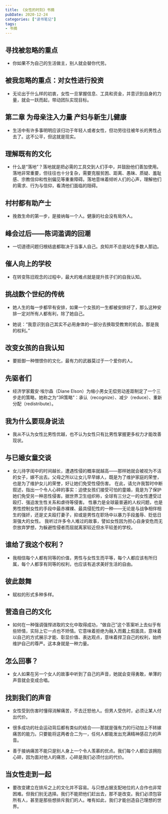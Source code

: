 ```yaml
---
title: 《女性的时刻》书摘
pubDate: 2020-12-24
categories: ["读书笔记"]
tags: 
- 书摘
---
```


## 寻找被忽略的重点

- 你如果不为自己的生活做主，别人就会替你代劳。

## 被我忽略的重点：对女性进行投资

- 无论出于什么样的初衷，女性一旦掌握信息、工具和资金，并意识到自身的力量，就会一跃而起，带动团队实现目标。

## 第二章 为母亲注入力量 产妇与新生儿健康

- 生活中有许多事明明应该归功于年轻人或者女性，但功劳往往被年长的男性占去了。这不公平，但这就是现实。

## 理解既有的文化

- 什么是“落地”？落地就是把必需的工具交到人们手中，并鼓励他们善加使用。落地非常重要，但往往也十分复杂，需要克服贫困、距离、愚昧、质疑、羞耻感、宗教信仰和性别偏见等重重障碍。落地意味着倾听人们的心声，理解他们的需求、行为与信仰，看清他们面临的阻碍。

## 村村都有助产士

- 挽救生命的第一步，是接纳每一个人。健康的社会没有局外人。


## 峰会过后——陈词滥调的回潮

- 一切道德问题归根结底都取决于当事人自己。良知并不总是站在多数人那边。

## 催人向上的学校

- 在转变陈旧观念的过程中，最大的难点就是提升孩子们的自我认知。

## 挑战数个世纪的传统

- 她人生的每一步都早有安排，如果一个女孩的一生都被安排好了，那么这种安排一定对所有人都有利，除了她自己。

- 她说：“我意识到自己其实不必用身体的一部分去换取受教育的机会。那是我的权利。”

## 改变女孩的自我认知

- 要抵御一种憎恨你的文化，最有力的武器莫过于一个爱你的人。

## 先驱者们

- 经济学家戴安·埃尔森（Diane Elson）为缩小男女无偿劳动差距制定了一个三步走的策略，她称之为“3R策略”：承认（recognize）、减少（reduce）、重新分配（redistribute）。

## 我为什么要现身说法

- 我从不认为女性比男性优越，也不认为女性只有比男性掌握更多权力才能改善现状。

## 与已婚女童交谈

- 女儿待字闺中的时间越长，遭遇性侵的概率就越高——那样她就会被视为不洁的女子，嫁不出去。父母之所以让女儿早早嫁人，既是为了维护家庭的荣誉，也是为了维护女儿的荣誉，好让她们免受性侵伤害。 在此，请允许我暂时中断叙述，指出一个令人心碎的事实：迫使女孩们接受可怕的童婚，竟是为了保护她们免受另一种恶性侵害。据世界卫生组织称，全球有三分之一的女性遭受过殴打、强迫发生性关系和虐待等侵害。 性暴力是全球最普遍的人权问题，也是男性控制女性的手段中最赤裸裸、最具侵犯性的一种——无论是与战争相伴相生的强奸，还是丈夫殴打妻子，抑或是男性在职场中以暴力手段羞辱、贬低日渐强大的女性。 我听过许多令人难过的故事，譬如女性因为担心自身安危而无奈放弃梦想，为躲避性侵者而屈就离家较近但水平较差的学校。

## 谁给了我这个权利？

- 我相信每个人都有同等的价值，男性与女性生而平等，每个人都应该有所归属，每个人都享有同等的权利，也应该有追求美好生活的自由。

## 彼此鼓舞

- 赋权的形式多种多样。

## 营造自己的文化

- 如何在一种强调强悍进取的文化中取得成功，“做自己”这个答案听上去似乎有些矫情，实际上它一点也不矫情。它意味着拒绝为融入而戴上假面具，意味着以自己的方式展示才能、彰显价值、表达观点，意味着捍卫自己的权利，始终维护自己的尊严。这本身就是一种力量。

## 怎么回事？

- 女人如果在另一个女人的故事中听到了自己的声音，她就会变得勇敢，单薄的声音就会变成合唱。

## 找到我们的声音

- 女性受到伤害时懂得消解痛苦，不去迁怒他人。但男人受伤时，必须让某人付出代价。

- 很多成功的社会运动背后都有类似的结合——那就是强有力的行动加上不转嫁痛苦的能力。只要能将这两者合二为一，任何人都能发出充满精神感召力的声音。

- 善于接纳痛苦不能只是别人身上一个令人羡慕的优点。我们每个人都应该拥抱心碎，因为面对他人的痛苦，心碎是我们必须付出的代价。

## 当女性走到一起

- 要改变建立在排斥之上的文化并不容易。与只想占据支配地位的人合作也非常困难。但我们别无选择。我们不能把他们赶出去，那不是改变。我们必须包容所有人，甚至是那些想排斥我们的人。唯有如此，我们才能创造自己理想的世界。